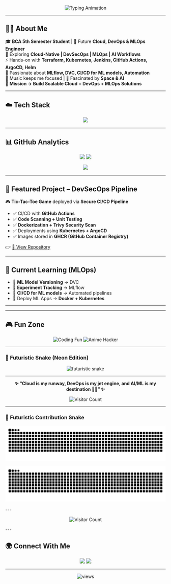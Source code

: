 <p align="center">
  <img src="https://readme-typing-svg.herokuapp.com?font=Orbitron&weight=700&size=28&duration=3000&pause=800&color=FF0000&center=true&vCenter=true&width=1000&lines=Hi+👋,+I'm+Shubham+Dwivedi;Future+Cloud+%26+DevOps+Engineer;Exploring+DevOps%2C+MLOps%2C+Security%2C+AI;Open+for+Global+Opportunities" alt="Typing Animation"/>
</p>


---

## 🧑‍💻 About Me  

🎓 **BCA 5th Semester Student** | 🚀 Future **Cloud, DevOps & MLOps Engineer**  
🌱 Exploring **Cloud-Native | DevSecOps | MLOps | AI Workflows**  
⚡ Hands-on with **Terraform, Kubernetes, Jenkins, GitHub Actions, ArgoCD, Helm**  
🤖 Passionate about **MLflow, DVC, CI/CD for ML models, Automation**  
🎵 Music keeps me focused | 🌌 Fascinated by **Space & AI**  
📌 **Mission → Build Scalable Cloud + DevOps + MLOps Solutions**  

---

## ☁️ Tech Stack  

<p align="center">
<img src="https://skillicons.dev/icons?i=aws,gcp,docker,kubernetes,terraform,jenkins,githubactions,argo,helm,linux,git,github,python,bash,html,css,js,mysql&perline=9" />
</p>

---

## 📊 GitHub Analytics  

<p align="center">
  <img src="https://github-readme-stats.vercel.app/api?username=shubh-swe&show_icons=true&theme=radical" height="180"/>
  <img src="https://github-readme-streak-stats.herokuapp.com?user=shubh-swe&theme=radical&hide_border=false" height="180"/>
</p>

<p align="center">
  <img src="https://github-readme-stats.vercel.app/api/top-langs/?username=shubh-swe&layout=compact&theme=radical" height="160"/>
</p>

---

## 🚀 Featured Project – DevSecOps Pipeline  

🎮 **Tic-Tac-Toe Game** deployed via **Secure CI/CD Pipeline**  

- ✅ CI/CD with **GitHub Actions**  
- ✅ **Code Scanning + Unit Testing**  
- ✅ **Dockerization + Trivy Security Scan**  
- ✅ Deployments using **Kubernetes + ArgoCD**  
- ✅ Images stored in **GHCR (GitHub Container Registry)**  

👉 [🔗 View Repository](https://github.com/shubh-swe/devsecops-cicd-projects)  

---

## 🤖 Current Learning (MLOps)  

- 📌 **ML Model Versioning** → DVC  
- 📌 **Experiment Tracking** → MLflow  
- 📌 **CI/CD for ML models** → Automated pipelines  
- 📌 Deploy ML Apps → **Docker + Kubernetes**  

---
---

## 🎮 Fun Zone

<p align="center">
  <!-- Hacker / Coding Anime GIFs -->
  <img src="https://media.giphy.com/media/ZVik7pBtu9dNS/giphy.gif" width="280" alt="Coding Fun"/>
  <img src="https://media.giphy.com/media/qgQUggAC3Pfv687qPC/giphy.gif" width="280" alt="Anime Hacker"/>
</p>

---

### 🐍 Futuristic Snake (Neon Edition)

<p align="center">
  <img src="https://github.com/shubh-swe/shubh-swe/blob/output/github-contribution-grid-snake-neon.svg" alt="futuristic snake"/>
</p>

---


<p align="center">
  <b>✨ “Cloud is my runway, DevOps is my jet engine, and AI/ML is my destination 🚀🌌” ✨</b>
</p>

<p align="center">
  <img src="https://visitor-badge.laobi.icu/badge?page_id=ShubhamDwivedi.fun-zone" alt="Visitor Count"/>
</p>

---
### 🐍 Futuristic Contribution Snake  

<p align="center">
  <!-- Neon Cyberpunk Snake -->
  <img src="https://github.com/shubh-swe/shubh-swe/blob/output/github-contribution-grid-snake.svg" alt="snake animation" />
</p>

<p align="center">
  <!-- Dark Mode Version -->
  <img src="https://github.com/shubh-swe/shubh-swe/blob/output/github-contribution-grid-snake-dark.svg" alt="snake animation dark" />
</p>
---
<p align="center">
  <img src="https://visitor-badge.laobi.icu/badge?page_id=ShubhamDwivedi.fun-zone" alt="Visitor Count"/>
</p>
---

## 🌍 Connect With Me  

<p align="center">
<a href="https://www.linkedin.com/in/shubham-dwivedi-a9589737b"><img src="https://img.shields.io/badge/LinkedIn-0A66C2?style=for-the-badge&logo=linkedin&logoColor=white"/></a>
<a href="mailto:shubhamdwivedi.spacepilot@gmail.com"><img src="https://img.shields.io/badge/Gmail-D14836?style=for-the-badge&logo=gmail&logoColor=white"/></a>
</p>

---

<p align="center"> 
  <img src="https://komarev.com/ghpvc/?username=shubh-swe&label=Profile+Views&color=brightgreen&style=flat-square" alt="views"/>
</p>
